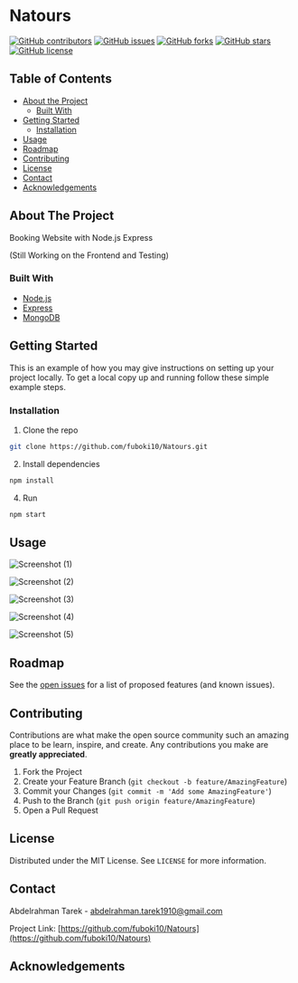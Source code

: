 # Natours

[![GitHub contributors](https://img.shields.io/github/contributors/fuboki10/Natours)](https://github.com/fuboki10/Natours/contributors)
[![GitHub issues](https://img.shields.io/github/issues/fuboki10/Natours)](https://github.com/fuboki10/Natours/issues)
[![GitHub forks](https://img.shields.io/github/forks/fuboki10/Natours)](https://github.com/fuboki10/Natours/network)
[![GitHub stars](https://img.shields.io/github/stars/fuboki10/Natours)](https://github.com/fuboki10/Natours/stargazers)
[![GitHub license](https://img.shields.io/github/license/fuboki10/Natours)](https://github.com/fuboki10/Natours/blob/master/LICENSE)

## Table of Contents

* [About the Project](#about-the-project)
  * [Built With](#built-with)
* [Getting Started](#getting-started)
  * [Installation](#installation)
* [Usage](#usage)
* [Roadmap](#roadmap)
* [Contributing](#contributing)
* [License](#license)
* [Contact](#contact)
* [Acknowledgements](#acknowledgements)

<!-- ABOUT THE PROJECT -->
## About The Project
Booking Website with Node.js Express

(Still Working on the Frontend and Testing)


### Built With
* [Node.js](https://nodejs.org)
* [Express](https://expressjs.com)
* [MongoDB](https://www.mongodb.com)



<!-- GETTING STARTED -->
## Getting Started

This is an example of how you may give instructions on setting up your project locally.
To get a local copy up and running follow these simple example steps.


### Installation

1. Clone the repo
```sh
git clone https://github.com/fuboki10/Natours.git
```
2. Install dependencies
```sh
npm install
```
4. Run
```sh
npm start
```


<!-- USAGE EXAMPLES -->
## Usage

![Screenshot (1)](https://user-images.githubusercontent.com/35429211/75936356-923a1800-5e8a-11ea-9a45-ddee8533061e.png)

![Screenshot (2)](https://user-images.githubusercontent.com/35429211/75936387-a8e06f00-5e8a-11ea-8f4d-4848e01af76f.png)

![Screenshot (3)](https://user-images.githubusercontent.com/35429211/75936493-f5c44580-5e8a-11ea-8c59-f48e9dad7dc5.png)

![Screenshot (4)](https://user-images.githubusercontent.com/35429211/75936517-02489e00-5e8b-11ea-9371-34427d9ff52c.png)

![Screenshot (5)](https://user-images.githubusercontent.com/35429211/75936558-2ad09800-5e8b-11ea-98f9-842cdae39cc4.png)

<!-- ROADMAP -->
## Roadmap

See the [open issues](https://github.com/fuboki10/Natours/issues) for a list of proposed features (and known issues).



<!-- CONTRIBUTING -->
## Contributing

Contributions are what make the open source community such an amazing place to be learn, inspire, and create. Any contributions you make are **greatly appreciated**.

1. Fork the Project
2. Create your Feature Branch (`git checkout -b feature/AmazingFeature`)
3. Commit your Changes (`git commit -m 'Add some AmazingFeature'`)
4. Push to the Branch (`git push origin feature/AmazingFeature`)
5. Open a Pull Request



<!-- LICENSE -->
## License

Distributed under the MIT License. See `LICENSE` for more information.



<!-- CONTACT -->
## Contact

Abdelrahman Tarek - abdelrahman.tarek1910@gmail.com

Project Link: [https://github.com/fuboki10/Natours](https://github.com/fuboki10/Natours)



<!-- ACKNOWLEDGEMENTS -->
## Acknowledgements




